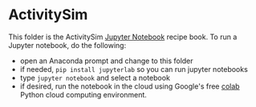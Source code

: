 ActivitySim
===========

This folder is the ActivitySim [Jupyter Notebook](https://jupyter.org/) recipe book.  To run a Jupyter notebook, do the following:

  - open an Anaconda prompt and change to this folder
  - if needed, `pip install jupyterlab` so you can run jupyter notebooks
  - type `jupyter notebook` and select a notebook
  - if desired, run the notebook in the cloud using Google's free [colab](https://colab.research.google.com/) Python cloud computing environment.

